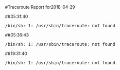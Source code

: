 #Traceroute Report for2018-04-29

##05:31:40

<p><pre><samp>/bin/sh: 1: /usr/sbin/traceroute: not found</samp></pre></p>

##05:36:43

<p><pre><samp>/bin/sh: 1: /usr/sbin/traceroute: not found</samp></pre></p>

##19:31:40

<p><pre><samp>/bin/sh: 1: /usr/sbin/traceroute: not found</samp></pre></p>

